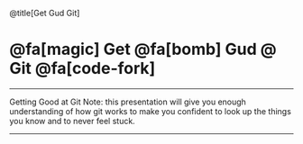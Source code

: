 @title[Get Gud Git]
# @fa[magic] Get  @fa[bomb] Gud  @ Git @fa[code-fork]
---
Getting Good at Git
Note: 
this presentation will give you enough understanding of how git works to make you confident to look up the things you know and to never feel stuck.

---

